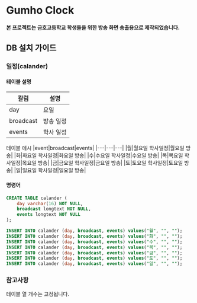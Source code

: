 # Gumho Clock
**본 프로젝트는 금호고등학교 학생들을 위한 방송 화면 송출용으로 제작되었습니다.**

## DB 설치 가이드
### 일정(calander)
#### 테이블 설명
|칼럼|설명|
|---|---|
|day|요일|
|broadcast|방송 일정|
|events|학사 일정|

테이블 에시
|event|broadcast|events|
|---|---|---|
|월|월요일 학사일정|월요일 방송|
|화|화요일 학사일정|화요일 방송|
|수|수요일 학사일정|수요일 방송|
|목|목요일 학사일정|목요일 방송|
|금|금요일 학사일정|금요일 방송|
|토|토요일 학사일정|토요일 방송|
|일|일요일 학사일정|일요일 방송|

#### 명령어
```sql
CREATE TABLE calander (
    day varchar(16) NOT NULL,
    broadcast longtext NOT NULL,
    events longtext NOT NULL
);

INSERT INTO calander (day, broadcast, events) values("월", "", "");
INSERT INTO calander (day, broadcast, events) values("화", "", "");
INSERT INTO calander (day, broadcast, events) values("수", "", "");
INSERT INTO calander (day, broadcast, events) values("목", "", "");
INSERT INTO calander (day, broadcast, events) values("금", "", "");
INSERT INTO calander (day, broadcast, events) values("토", "", "");
INSERT INTO calander (day, broadcast, events) values("일", "", "");
```
### 참고사항
테이블 열 개수는 고정됩니다.